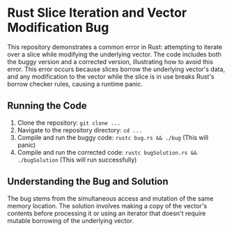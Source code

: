 # Rust Slice Iteration and Vector Modification Bug

This repository demonstrates a common error in Rust: attempting to iterate over a slice while modifying the underlying vector.  The code includes both the buggy version and a corrected version, illustrating how to avoid this error. This error occurs because slices borrow the underlying vector's data, and any modification to the vector while the slice is in use breaks Rust's borrow checker rules, causing a runtime panic.

## Running the Code

1. Clone the repository: `git clone ...`
2. Navigate to the repository directory: `cd ...`
3. Compile and run the buggy code: `rustc bug.rs && ./bug` (This will panic)
4. Compile and run the corrected code: `rustc bugSolution.rs && ./bugSolution` (This will run successfully)

## Understanding the Bug and Solution

The bug stems from the simultaneous access and mutation of the same memory location. The solution involves making a copy of the vector's contents before processing it or using an iterator that doesn't require mutable borrowing of the underlying vector. 
